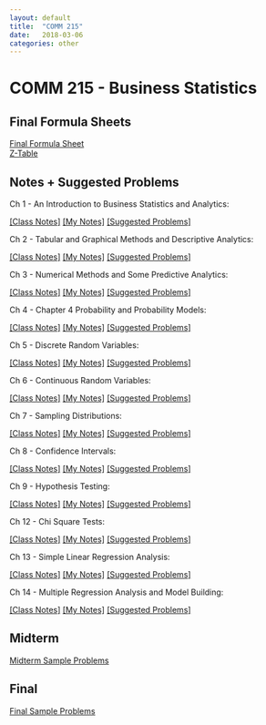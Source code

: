 ```yaml
---
layout: default
title:  "COMM 215"
date:   2018-03-06 
categories: other
---
```




<!--
# Sample Final Problems

<div style="background-color:#fff6e9; text-align:left; vertical-align: middle; padding:10px 10px;">
Let's test some inline math int $\int_{a}^{b} x^2 dx$ 
</div>
-->


# COMM 215 - Business Statistics

## Final Formula Sheets

[Final Formula Sheet]({{site.url}}/assets/pdf/comm-215/final-formula-sheet.pdf)  
<a href="http://www.z-table.com">Z-Table</a>  

## Notes + Suggested Problems

Ch 1 - An Introduction to Business Statistics and Analytics:
<!-- All Sections; Appendix 1.1,1.2 -->  
[[Class Notes]]({{site.url}}/assets/pdf/comm-215/class-notes/ch1-class-notes.pdf) [[My Notes]]({{site.url}}/assets/pdf/comm-215/my-notes/ch1-my-notes.pdf) [[Suggested Problems]]({{site.url}}/assets/pdf/comm-215/suggested-problems/ch1-suggested-problems.pdf)  

Ch 2 - Tabular and Graphical Methods and Descriptive Analytics:  
<!-- All Sections; Appendix 2.1,2.2   -->
[[Class Notes]]({{site.url}}/assets/pdf/comm-215/class-notes/ch2-class-notes.pdf) [[My Notes]]({{site.url}}/assets/pdf/comm-215/my-notes/ch2-my-notes.pdf) [[Suggested Problems]]({{site.url}}/assets/pdf/comm-215/suggested-problems/ch2-suggested-problems.pdf)    

Ch 3 - Numerical Methods and Some Predictive Analytics:  
<!-- Sections 3.1-3.3,3.5,3.6; Appendix 3.1,3.2   -->
[[Class Notes]]({{site.url}}/assets/pdf/comm-215/class-notes/ch3-class-notes.pdf) [[My Notes]]({{site.url}}/assets/pdf/comm-215/my-notes/ch3-my-notes.pdf) [[Suggested Problems]]({{site.url}}/assets/pdf/comm-215/suggested-problems/ch3-suggested-problems.pdf)  

Ch 4 - Chapter 4 Probability and Probability Models:  
<!-- All Sections; Appendix 1.1,1.2   -->
[[Class Notes]]({{site.url}}/assets/pdf/comm-215/class-notes/ch4-class-notes.pdf) [[My Notes]]({{site.url}}/assets/pdf/comm-215/my-notes/ch4-my-notes.pdf) [[Suggested Problems]]({{site.url}}/assets/pdf/comm-215/suggested-problems/ch4-suggested-problems.pdf)  

Ch 5 - Discrete Random Variables:  
<!-- Sections 5.1-5.3; Appendix 5.1,5.2 for Binomial Distribution   -->
[[Class Notes]]({{site.url}}/assets/pdf/comm-215/class-notes/ch5-class-notes.pdf) [[My Notes]]({{site.url}}/assets/pdf/comm-215/my-notes/ch5-my-notes.pdf) [[Suggested Problems]]({{site.url}}/assets/pdf/comm-215/suggested-problems/ch5-suggested-problems.pdf)  

Ch 6 - Continuous Random Variables:  
<!-- Sections 6.1,6.3, 6.4; Appendix 6.1,6.2   -->
[[Class Notes]]({{site.url}}/assets/pdf/comm-215/class-notes/ch6-class-notes.pdf) [[My Notes]]({{site.url}}/assets/pdf/comm-215/my-notes/ch6-my-notes.pdf) [[Suggested Problems]]({{site.url}}/assets/pdf/comm-215/suggested-problems/ch6-suggested-problems.pdf)  

Ch 7 - Sampling Distributions:  
<!-- Sections 7.1-7.2   -->
[[Class Notes]]({{site.url}}/assets/pdf/comm-215/class-notes/ch7-class-notes.pdf) [[My Notes]]({{site.url}}/assets/pdf/comm-215/my-notes/ch7-my-notes.pdf) [[Suggested Problems]]({{site.url}}/assets/pdf/comm-215/suggested-problems/ch7-suggested-problems.pdf)  

Ch 8 - Confidence Intervals:  
<!-- Sections 8.1-8.4; Appendix 8.1,8.2   -->
[[Class Notes]]({{site.url}}/assets/pdf/comm-215/class-notes/ch8-class-notes.pdf) [[My Notes]]({{site.url}}/assets/pdf/comm-215/my-notes/ch8-my-notes.pdf) [[Suggested Problems]]({{site.url}}/assets/pdf/comm-215/suggested-problems/ch8-suggested-problems.pdf)  

Ch 9 - Hypothesis Testing:  
<!-- Sections 9.1-9.4; Appendix 9.1,9.2   -->
[[Class Notes]]({{site.url}}/assets/pdf/comm-215/class-notes/ch9-class-notes.pdf) [[My Notes]]({{site.url}}/assets/pdf/comm-215/my-notes/ch9-my-notes.pdf) [[Suggested Problems]]({{site.url}}/assets/pdf/comm-215/suggested-problems/ch9-suggested-problems.pdf)  

Ch 12 - Chi Square Tests:  
<!-- Sections 12.1-12.2; Appendix 12.1,12.2   -->
[[Class Notes]]({{site.url}}/assets/pdf/comm-215/class-notes/ch12-class-notes.pdf) [[My Notes]]({{site.url}}/assets/pdf/comm-215/my-notes/ch12-my-notes.pdf) [[Suggested Problems]]({{site.url}}/assets/pdf/comm-215/suggested-problems/ch12-suggested-problems.pdf)  

Ch 13 - Simple Linear Regression Analysis:  
<!-- Sections 13.1-13.5; Appendix 13.1,13.2 & Sections 3.4   -->
[[Class Notes]]({{site.url}}/assets/pdf/comm-215/class-notes/ch13-class-notes.pdf) [[My Notes]]({{site.url}}/assets/pdf/comm-215/my-notes/ch13-my-notes.pdf) [[Suggested Problems]]({{site.url}}/assets/pdf/comm-215/suggested-problems/ch13-suggested-problems.pdf) 

Ch 14 - Multiple Regression Analysis and Model Building:  
<!-- Sections 14.1-14.5; Appendix 14.1,14.2   -->
[[Class Notes]]({{site.url}}/assets/pdf/comm-215/class-notes/ch14-class-notes.pdf) [[My Notes]]({{site.url}}/assets/pdf/comm-215/my-notes/ch14-my-notes.pdf) [[Suggested Problems]]({{site.url}}/assets/pdf/comm-215/suggested-problems/ch14-suggested-problems.pdf)   

## Midterm

[Midterm Sample Problems]({{site.url}}/assets/pdf/comm-215/final-sample-problems.pdf)  

## Final

[Final Sample Problems]({{site.url}}/assets/pdf/comm-215/final-sample-problems.pdf)

